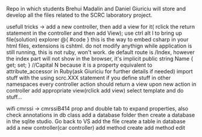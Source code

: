 Repo in which students Brehui Madalin and Daniel Giuriciu will store and 
develop all the files related to the SCRC laboratory project.

usefull tricks ->
add a new controller, then add a view for it( rclick the return statement in the controller and then add View);
use ctrl alt l to bring up file(solution) explorer
@{ #code }  this is the way to embed csharp in your html files, extensions is cshtml.
do not modify anythign while application is still running, this is not ruby, won't work.
de default route is /Index, however the index part will not show in the browser, it's implicit
public string Name { get; set; } //Capital N because it is a property equivalent to attribute_accessor in Ruby(ask Giuriciu for further details if needed)
import stuff with the using scrc.XXX statement if you define stuff in other namespaces
every controller action should return a view
upon new action in controller add appropriate view(rclick add view) select template and do stuff...

wifi cmrssi -> cmrssiB414
prop and double tab to expand properties, also check annotations in db class
add a database folder then create a database in the sqlite studio. Go back to VS add the file 
create a table in database
add a new controller(car controller)
add method create
add method edit

